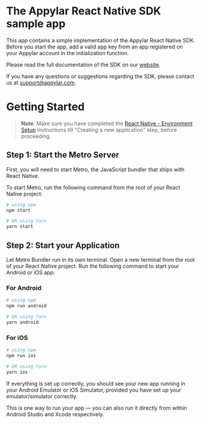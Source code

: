 
# The Appylar React Native SDK sample app

This app contains a simple implementation of the Appylar React Native SDK. Before you start the app, add a valid app key from an app registered on your Appylar account in the initialization function.

Please read the full documentation of the SDK on our [website](https://www.appylar.com/).

If you have any questions or suggestions regarding the SDK, please contact us at [support@appylar.com](mailto:support@appylar.com).



# Getting Started

>**Note**: Make sure you have completed the [React Native - Environment Setup](https://reactnative.dev/docs/environment-setup) instructions till "Creating a new application" step, before proceeding.

## Step 1: Start the Metro Server

First, you will need to start Metro, the JavaScript bundler that ships with React Native.

To start Metro, run the following command from the root of your React Native project:

```bash
# using npm
npm start

# OR using Yarn
yarn start
```

## Step 2: Start your Application

Let Metro Bundler run in its own terminal. Open a new terminal from the root of your React Native project. Run the following command to start your Android or iOS app:

### For Android

```bash
# using npm
npm run android

# OR using Yarn
yarn android
```

### For iOS

```bash
# using npm
npm run ios

# OR using Yarn
yarn ios
```

If everything is set up correctly, you should see your new app running in your Android Emulator or iOS Simulator, provided you have set up your emulator/simulator correctly.

This is one way to run your app — you can also run it directly from within Android Studio and Xcode respectively.

